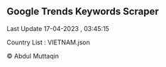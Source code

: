 

## Google Trends Keywords Scraper 
 
Last Update 17-04-2023 , 03:45:15

Country List :
VIETNAM.json



© Abdul Muttaqin 
